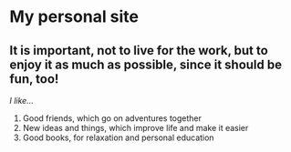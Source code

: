 # My personal site #

## It is important, not to live for the work, but to enjoy it as much as possible, since it should be fun, too! ##


*I like...*

1. Good friends, which go on adventures together 
2. New ideas and things, which improve life and make it easier
3. Good books, for relaxation and personal education
